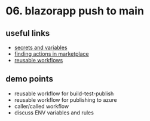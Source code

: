 # 06. blazorapp push to main

## useful links
- [secrets and variables](https://docs.github.com/en/actions/security-guides/security-hardening-for-github-actions)
- [finding actions in marketplace](https://docs.github.com/en/search-github/searching-on-github/searching-github-marketplace)
- [reusable workflows](https://docs.github.com/en/actions/using-workflows/reusing-workflows)

## demo points

- reusable workflow for build-test-publish
- reusable workflow for publishing to azure
- caller/called workflow
- discuss ENV variables and rules
